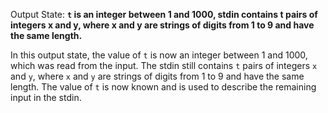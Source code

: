 Output State: **`t` is an integer between 1 and 1000, stdin contains t pairs of integers x and y, where x and y are strings of digits from 1 to 9 and have the same length.**

In this output state, the value of `t` is now an integer between 1 and 1000, which was read from the input. The stdin still contains `t` pairs of integers `x` and `y`, where `x` and `y` are strings of digits from 1 to 9 and have the same length. The value of `t` is now known and is used to describe the remaining input in the stdin.